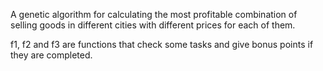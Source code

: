 A genetic algorithm for calculating the most profitable combination
of selling goods in different cities with different prices for each of them. 

f1, f2 and f3 are functions that check some tasks and give bonus points if they are completed.
